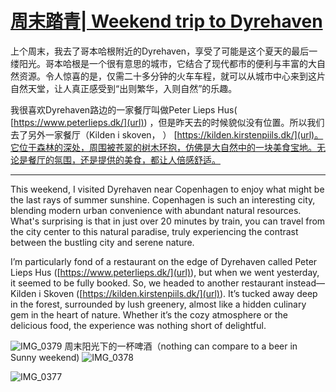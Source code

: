 # [周末踏青| Weekend trip to Dyrehaven](https://github.com/cufezhusy/cufezhusy.github.io/issues/4)

上个周末，我去了哥本哈根附近的Dyrehaven，享受了可能是这个夏天的最后一缕阳光。哥本哈根是一个很有意思的城市，它结合了现代都市的便利与丰富的大自然资源。令人惊喜的是，仅需二十多分钟的火车车程，就可以从城市中心来到这片自然天堂，让人真正感受到“出则繁华，入则自然”的乐趣。

我很喜欢Dyrehaven路边的一家餐厅叫做Peter Lieps Hus( [https://www.peterlieps.dk/](url)) ，但是昨天去的时候貌似没有位置。所以我们去了另外一家餐厅（Kilden i skoven， ） [https://kilden.kirstenpiils.dk/](url)。它位于森林的深处，周围被苍翠的树木环抱，仿佛是大自然中的一块美食宝地。无论是餐厅的氛围，还是提供的美食，都让人倍感舒适。

----------------------------------------------

This weekend, I visited Dyrehaven near Copenhagen to enjoy what might be the last rays of summer sunshine. Copenhagen is such an interesting city, blending modern urban convenience with abundant natural resources. What's surprising is that in just over 20 minutes by train, you can travel from the city center to this natural paradise, truly experiencing the contrast between the bustling city and serene nature.

I’m particularly fond of a restaurant on the edge of Dyrehaven called Peter Lieps Hus ([https://www.peterlieps.dk/](url)), but when we went yesterday, it seemed to be fully booked. So, we headed to another restaurant instead—Kilden i Skoven ([https://kilden.kirstenpiils.dk/](url)). It’s tucked away deep in the forest, surrounded by lush greenery, almost like a hidden culinary gem in the heart of nature. Whether it’s the cozy atmosphere or the delicious food, the experience was nothing short of delightful.


![IMG_0379](https://github.com/user-attachments/assets/83b59dce-c02b-4444-bce9-09a272ac89f6)
周末阳光下的一杯啤酒（nothing can compare to a beer in Sunny weekend)
![IMG_0378](https://github.com/user-attachments/assets/8e4e5a83-db83-4d9f-9359-8b9382ad9e86)

![IMG_0377](https://github.com/user-attachments/assets/e3e2b3b9-ff3b-42a9-ba39-a1383befbb7c)
